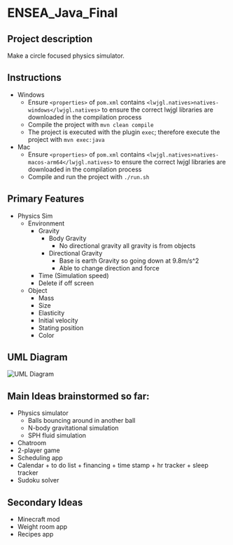 # ENSEA_Java_Final

## Project description
Make a circle focused physics simulator.

## Instructions
- Windows
    - Ensure `<properties>` of `pom.xml` contains `<lwjgl.natives>natives-windows</lwjgl.natives>` to ensure the correct lwjgl libraries are downloaded in the compilation process
    - Compile the project with `mvn clean compile`
    - The project is executed with the plugin `exec`; therefore execute the project with `mvn exec:java`
- Mac
    - Ensure `<properties>` of `pom.xml` contains `<lwjgl.natives>natives-macos-arm64</lwjgl.natives>` to ensure the correct lwjgl libraries are downloaded in the compilation process
    - Compile and run the project with `./run.sh`

## Primary Features
- Physics Sim
    - Environment 
        - Gravity
            - Body Gravity
                - No directional gravity all gravity is from objects
            - Directional Gravity 
                - Base is earth Gravity so going down at 9.8m/s^2
                - Able to change direction and force
        - Time (Simulation speed)
        - Delete if off screen
    - Object
        - Mass
        - Size
        - Elasticity
        - Initial velocity
        - Stating position
        - Color

## UML Diagram
![UML Diagram](diagram/class-diagram.png?raw=true&v=<SHA>)

## Main Ideas brainstormed so far:
- Physics simulator
	- Balls bouncing around in another ball
	- N-body gravitational simulation
	- SPH fluid simulation 
- Chatroom
- 2-player game
- Scheduling app
- Calendar + to do list + financing + time stamp + hr tracker + sleep tracker 
- Sudoku solver

## Secondary Ideas
- Minecraft mod
- Weight room app
- Recipes app

